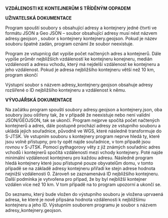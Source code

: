 **VZDÁLENOSTI KE KONTEJNERŮM S TŘÍDĚNÝM ODPADEM**

**UŽIVATELSKÁ DOKUMENTACE**

Program spouští soubory s obsahující adresy a kontejnery jedné čtvrti ve formátu JSON a Geo JSON – soubor obsahující adresy musí nést názvem adresy.geojson , soubor s kontejnery kontejnery.geojson. Pokud je název souboru špatně zadán, program oznámí že soubor neexistuje.

Program ze vstupnícg dat vypíše počet načtených adres a kontejnerů. Dále vypíše průměr nejbližších vzdáleností ke kontejneru konejneru, medián vzdáleností a adresu vchodu, který má nejdelší vzdálenost ke kontejneru a jeho vzdálenost. Pokud je adresa nejbližšího kontejneru větší než 10 km, program skončí

Výstupní soubor s názvem adresy_kontejnery.geojson obsahuje adresy rozšířené o ID nejbližšího kontejneru a vzdálenost k němu.


**VÝVOJÁŘSKÁ DOKUMENTACE**

Na začátku program spouští soubory adresy.geojson a kontejnery.json, oba soubory jsou oštřeny tak, že v případě že neexistuje nebo není validní JSON/GEOJSON, tak se ukončí. 
Program nejprve spočítá počet načtených kontejnerů a adres, dále postupně prochází adresy ze vstupního souboru a ukládá jejich souřadnice, původně ve WGS, které následně transformuje do S-JTSK. Ve vstupním souboru s kontejnery program neprve hledá ty, které jsou volně přístupny, pro ty opět najde souřadnice, v tom případě jsou rovnou v S-JTSK. Pomocí pythagorovy věty z již známých souřadnic adres vchodů i kontejnerů spočítá vzdálenosti mezi vchody kontejnery. Poté najde minimální vzdálenost kontejneru pro každou adresu. Následně program hledá kontejnery které jsou přístupné pouze obyvatelům domu, v tomto případě se na základě adresy kontejneru přiřadí ke stejn adrese hodnota nejnižší vzdálenosti 0. Zároveň se zaznamenává ID nejbližšího kontejneru.
Další podmínka je vytvořena pro případ, že by byl nejbližší kontejner vzdálen více než 10 km. V tom případě na to program upozorní a ukončí se.

Do seznamu, který bude vložen do výstupního souboru je vložena uprvaená adresa, ke které je nově připsána hodnota vzdálenosti k nejbližšímu kontejneru a jeho ID. 
Výstupním souborem programu je soubor s názvem adresy_kontejnery.geojson.
